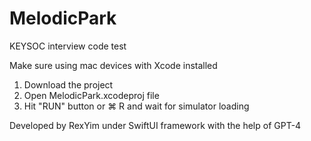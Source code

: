 # MelodicPark
KEYSOC interview code test

Make sure using mac devices with Xcode installed
1. Download the project
2. Open MelodicPark.xcodeproj file
3. Hit "RUN" button or ⌘ R and wait for simulator loading

Developed by RexYim under SwiftUI framework
with the help of GPT-4
